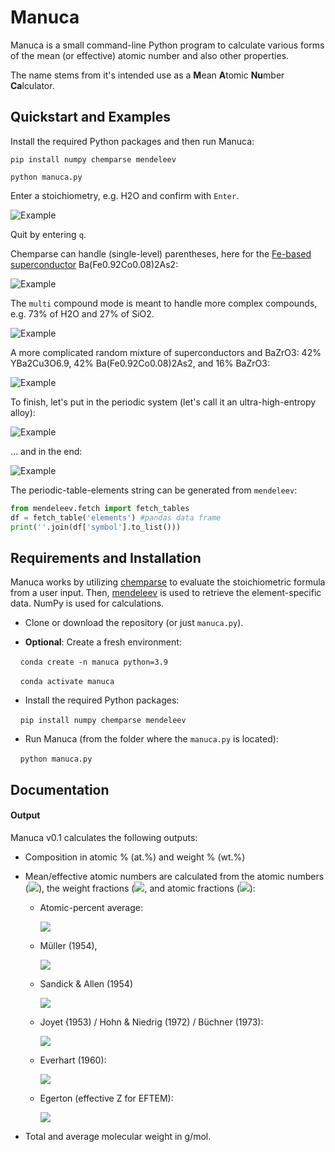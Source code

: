 # Manuca

Manuca is a small command-line Python program to calculate various forms of the mean (or effective) atomic number and also other properties.

The name stems from it's intended use as a **M**ean **A**tomic **Nu**mber **Ca**lculator.

## Quickstart and Examples

Install the required Python packages and then run Manuca:

``pip install numpy chemparse mendeleev``

``python manuca.py``

Enter a stoichiometry, e.g. H2O and confirm with `Enter`.

<img title="H2O demo" src="images/H2O_demo.PNG" alt="Example" data-align="left">

Quit by entering `q`.

Chemparse can handle (single-level) parentheses, here for the [Fe-based superconductor](https://en.wikipedia.org/wiki/Iron-based_superconductor) Ba(Fe0.92Co0.08)2As2:

<img title="Ba122 demo" src="images/ba122_demo.PNG" alt="Example" data-align="left">

The `multi` compound mode is meant to handle more complex compounds, e.g. 73% of H2O and 27% of SiO2.

<img title="Multi-compound demo" src="images/multi_demo.PNG" alt="Example" data-align="left">

A more complicated random mixture of superconductors and BaZrO3: 42% YBa2Cu3O6.9, 42% Ba(Fe0.92Co0.08)2As2, and 16% BaZrO3:

<img title="Multi-compound demo" src="images/multi_demo2.PNG" alt="Example" data-align="left">

To finish, let's put in the periodic system (let's call it an ultra-high-entropy alloy):

<img title="Periodic table demo 1" src="images/periodictable_demo1.PNG" alt="Example" data-align="left">

... and in the end: 

<img title="Periodic table demo 2" src="images/periodictable_demo2.PNG" alt="Example" data-align="left">

The periodic-table-elements string can be generated from `mendeleev`:

```python
from mendeleev.fetch import fetch_tables
df = fetch_table('elements') #pandas data frame
print(''.join(df['symbol'].to_list()))
```

## Requirements and Installation

Manuca works by utilizing [chemparse](https://pypi.org/project/chemparse/) to evaluate the stoichiometric formula from a user input. Then, [mendeleev](https://github.com/lmmentel/mendeleev) is used to retrieve the element-specific data. NumPy is used for calculations.

- Clone or download the repository (or just `manuca.py`).

- **Optional**: Create a fresh environment:

    ``conda create -n manuca python=3.9`` 

    ``conda activate manuca``

- Install the required Python packages:

    ``pip install numpy chemparse mendeleev`` 

- Run Manuca (from the folder where the ``manuca.py`` is located):

    ``python manuca.py`` 

## Documentation

#### Output

Manuca v0.1 calculates the following outputs:

- Composition in atomic % (at.%) and weight % (wt.%)

- Mean/effective atomic numbers are calculated from the atomic numbers (<img src="https://render.githubusercontent.com/render/math?math=Z_i">), the weight fractions (<img src="https://render.githubusercontent.com/render/math?math=c_i">, and atomic fractions (<img src="https://render.githubusercontent.com/render/math?math=a_i">):
  
  - Atomic-percent average:
    
    <img src="https://render.githubusercontent.com/render/math?math=\overline{Z}=\sum_i a_i Z_i">
  
  - Müller (1954), 
    
    <img src="https://render.githubusercontent.com/render/math?math=\overline{Z}=\sum_i c_i Z_i">
  
  - Sandick & Allen (1954)
    
    <img src="https://render.githubusercontent.com/render/math?math=\overline{Z}=\sum_i a_i Z^2_i/\sum_i a_i Z_i">
  
  - Joyet (1953) / Hohn & Niedrig (1972) / Büchner (1973):
    
    <img src="https://render.githubusercontent.com/render/math?math=\overline{Z}=\sqrt{\sum_i a_i Z^2_i}">
  
  - Everhart (1960):
    
    <img src="https://render.githubusercontent.com/render/math?math=\overline{Z}=\sum_i c_i Z^2_i/\sum_i c_i Z_i">
  
  - Egerton (effective Z for EFTEM):
    
    <img src="https://render.githubusercontent.com/render/math?math=\overline{Z}_\text{eff}=\sum_i a_i Z^{1.3}_i/\sum_i a_i Z^{0.3}_i">
* Total and average molecular weight in g/mol.
